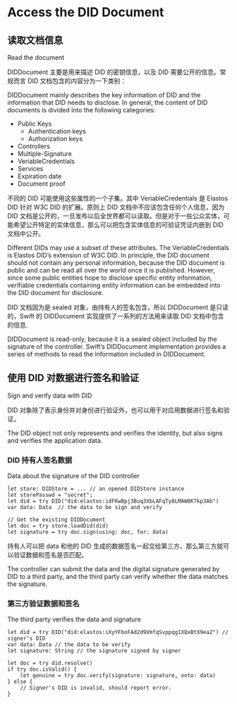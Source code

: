 # Access the DID Document

## 读取文档信息

Read the document

DIDDocument 主要是用来描述 DID 的密钥信息，以及 DID 需要公开的信息。常规而言 DID 文档包含的内容分为一下类别：

DIDDocument mainly describes the key information of DID and the information that DID needs to disclose. In general, the content of DID documents is divided into the following categories:

* Public Keys
  * Authentication keys
  * Authorization keys
* Controllers
* Multiple-Signature
* VeriableCredentials
* Services
* Expiration date
* Document proof

不同的 DID 可能使用这些属性的一个子集。其中 VeriableCredentials 是 Elastos DID 针对 W3C DID 的扩展。原则上 DID 文档中不应该包含任何个人信息，因为 DID 文档是公开的，一旦发布以后全世界都可以读取。但是对于一些公众实体，可能希望公开特定的实体信息，那么可以把包含实体信息的可验证凭证内嵌到 DID 文档中公开。

Different DIDs may use a subset of these attributes. The VeriableCredentials is Elastos DID’s extension of W3C DID. In principle, the DID document should not contain any personal information, because the DID document is public and can be read all over the world once it is published. However, since some public entities hope to disclose specific entity information, verifiable credentials containing entity information can be embedded into the DID document for disclosure.

DID 文档因为是 sealed 对象，由持有人的签名包含，所以 DIDDocument 是只读的，Swift 的 DIDDocument 实现提供了一系列的方法用来读取 DID 文档中包含的信息.

DIDDocument is read-only, because it is a sealed object included by the signature of the controller. Swift’s DIDDocument implementation provides a series of methods to read the information included in DIDDocument.

## 使用 DID 对数据进行签名和验证

Sign and verify data with DID

DID 对象除了表示身份并对身份进行验证外，也可以用于对应用数据进行签名和验证。

The DID object not only represents and verifies the identity, but also signs and verifies the application data.

### DID 持有人签名数据

Data about the signature of the DID controller

```
let store: DIDStore = ... // an opened DIDStore instance
let storePasswd = "secret";
let did = try DID("did:elastos:idFKwBpj3Buq3XbLAFqTy8LMAW8K7kp3Ab")
var data: Data  // the data to be sign and verify

// Get the existing DIDDocument
let doc = try store.loadDid(did)
let signature = try doc.sign(using: doc, for: data)
```

持有人可以把 data 和他的 DID 生成的数据签名一起交给第三方，那么第三方就可以验证数据和签名是否匹配。

The controller can submit the data and the digital signature generated by DID to a third party, and the third party can verify whether the data matches the signature.

### 第三方验证数据和签名

The third party verifies the data and signature

```
let did = try DID("did:elastos:iXyYFboFAd2d9VmfqSvppqg1XQxBtX9ea2") // signer‘s DID
var data: Data // the data to be verify
let signature: String // the signature signed by signer

let doc = try did.resolve()
if try doc.isValid() {
    let genuine = try doc.verify(signature: signature, onto: data)
} else {
    // Signer's DID is invalid, should report error.
}
```
